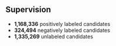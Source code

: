 

## Supervision

* **1,168,336** positively labeled candidates
* **324,494** negatively labeled candidates
* **1,335,269** unlabeled candidates

<!--
* TODO scatter plot showing distribution of positive/negative candidates firing top k frequent features
    * with opacity proportional to #supervised / #fired
    * with size or color intensity proportional to #fired
-->
